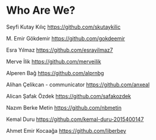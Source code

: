 # Who Are We?
Seyfi Kutay Kılıç
https://github.com/skutaykilic

M. Emir Gökdemir 
https://github.com/gokdeemir

Esra Yılmaz 
https://github.com/esrayilmaz7

Merve İlik 
https://github.com/merveilik

Alperen Bağ 
https://github.com/alprnbg

Alihan Çelikcan - communicator
https://github.com/anxeal

Alican Şafak Özdek 
https://github.com/safakozdek

Nazım Berke Metin 
https://github.com/nbmetin

Kemal Duru 
https://github.com/kemal-duru-2015400147

Ahmet Emir Kocaağa
https://github.com/liberbey
